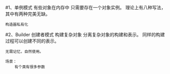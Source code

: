 #1、单例模式
    有些对象在内存中 只需要存在一个对象实例。
    理论上有八种写法，其中有两种完美无缺。
    
    构造器私有化

#2、Builder 创建者模式        构建复杂对象
    分离复杂对象的构建和表示。
    同样的构建过程可以创建不同的表示。
     
    
    无需记忆，自然使用。
   
    场景：
        有个类有很多参数
